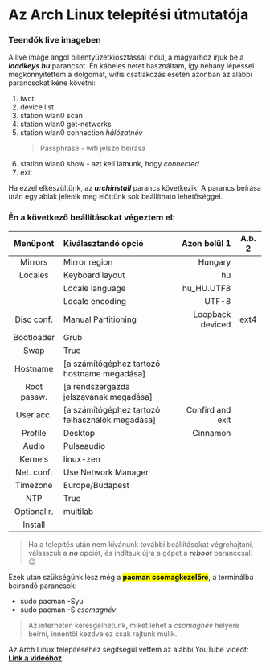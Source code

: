 # Az Arch  Linux telepítési útmutatója
### Teendők live imageben
A live image angol billentyűzetkiosztással indul, a magyarhoz írjuk be a ***loadkeys hu*** parancsot.
Én kábeles netet használtam, így néhány lépéssel megkönnyítettem a dolgomat, wifis csatlakozás esetén azonban az alábbi parancsokat kéne követni: 
1. iwctl
2. device list
3. station wlan0 scan
4. station wlan0 get-networks
5. station wlan0 connection *hálózatnév*
    > Passphrase - wifi jelszó beírása
6. station wlan0 show - azt kell látnunk, hogy *connected*
7. exit

Ha ezzel elkészültünk, az ***archinstall*** parancs következik. A parancs beírása után egy ablak jelenik meg előttünk sok beállítható lehetőséggel.

### Én a következő beállításokat végeztem el:

| Menüpont   | Kiválasztandó opció  | Azon belül 1      | A.b. 2 |
| :-------:  | :------------------- | -----------------:| :-----:|
| Mirrors    | Mirror region        | Hungary            | |
| Locales    | Keyboard layout      | hu                | |
|            | Locale language      | hu_HU.UTF8        | |
|            | Locale encoding      | UTF-8             | |
| Disc conf. | Manual Partitioning  | Loopback deviced  | ext4 |
| Bootloader | Grub                 |                   | |
| Swap       | True                 | | |
| Hostname   | [a számítógéphez tartozó hostname megadása] | | |
| Root passw.| [a rendszergazda jelszavának megadása]      | | |
| User acc.  | [a számítógéphez tartozó felhasználók megadása]| Confird and exit | |
| Profile    | Desktop             | Cinnamon | |
| Audio      | Pulseaudio          | | |
| Kernels    | linux-zen           | | |
| Net. conf. | Use Network Manager | | |
| Timezone   | Europe/Budapest     | | |
| NTP        | True                | | |
| Optional r.| multilab            | | |
| Install    |||
>Ha a telepítés után nem kívánunk további beállításokat végrehajtani, válasszuk a ***no*** opciót, és indítsuk újra a gépet a ***reboot*** paranccsal. 😉

Ezek után szükségünk lesz még a <mark>**pacman csomagkezelőre**</mark>, a terminálba beírandó parancsok: 
- sudo pacman -Syu 
- sudo pacman -S *csomagnév*
>Az interneten keresgélhetünk, miket lehet a *csomagnév* helyére beírni, innentől kezdve ez csak rajtunk múlik.

Az Arch Linux telepítéséhez segítségül vettem az alábbi YouTube videót: [**Link a videóhoz**](https://www.youtube.com/watch?v=flI1njGcBuU)
